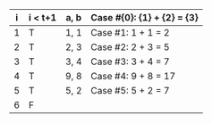| i   | i < t+1 | a, b      | Case #{0}: {1} + {2} = {3}    |
| --- | -----   | ----------| ------------                  |
| 1   | T       | 1, 1      | Case #1: 1 + 1 = 2            |
| 2   | T       | 2, 3      | Case #2: 2 + 3 = 5            |
| 3   | T       | 3, 4      | Case #3: 3 + 4 = 7            |
| 4   | T       | 9, 8      | Case #4: 9 + 8 = 17           |
| 5   | T       | 5, 2      | Case #5: 5 + 2 = 7            |
| 6   | F       |           |                               |